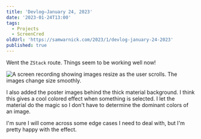 ```yaml
---
title: 'Devlog—January 24, 2023'
date: '2023-01-24T13:00'
tags:
  - Projects
  - ScreenCred
oldUrl: 'https://samwarnick.com/2023/1/devlog-january-24-2023'
published: true
---
```


Went the `ZStack` route. Things seem to be working well now!

![A screen recording showing images resize as the user scrolls. The images change size smoothly.](/media/2023-01-24-smooth-resize.gif "Much better!")

I also added the poster images behind the thick material background. I think this gives a cool colored effect when something is selected. I let the material do the magic so I don't have to determine the dominant colors of an image.

I'm sure I will come across some edge cases I need to deal with, but I'm pretty happy with the effect.
